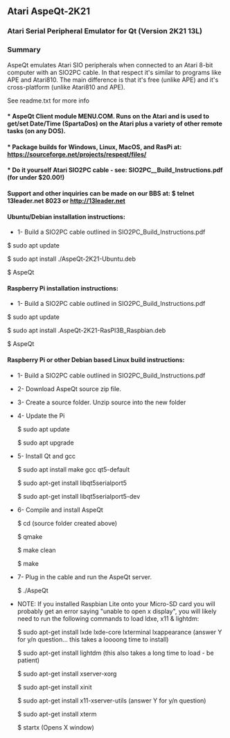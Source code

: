 ##  Atari AspeQt-2K21


### Atari Serial Peripheral Emulator for Qt (Version 2K21 13L)

### Summary

AspeQt emulates Atari SIO peripherals when connected to an Atari 8-bit computer with an SIO2PC cable.
In that respect it's similar to programs like APE and Atari810. The main difference is that it's free
(unlike APE) and it's cross-platform (unlike Atari810 and APE).

See readme.txt for more info


#### * AspeQt Client module MENU.COM. Runs on the Atari and is used to get/set Date/Time (SpartaDos) on the Atari plus a variety of other remote tasks (on any DOS). 

#### * Package builds for Windows, Linux, MacOS, and RasPi at:  https://sourceforge.net/projects/respeqt/files/

#### * Do it yourself Atari SIO2PC cable - see: SIO2PC__Build_Instructions.pdf (for under $20.00!)


#### Support and other inquiries can be made on our BBS at:   $ telnet 13leader.net 8023 or http://13leader.net




####  Ubuntu/Debian installation instructions:

* 1- Build a SIO2PC cable outlined in SIO2PC_Build_Instructions.pdf


 $ sudo apt update

 $ sudo apt install ./AspeQt-2K21-Ubuntu.deb
 
 $ AspeQt 




####  Raspberry Pi installation instructions:

* 1- Build a SIO2PC cable outlined in SIO2PC_Build_Instructions.pdf


 $ sudo apt update

 $ sudo apt install .AspeQt-2K21-RasPI3B_Raspbian.deb
 
 $ AspeQt 



####  Raspberry Pi or other Debian based Linux build instructions: 


* 1- Build a SIO2PC cable outlined in SIO2PC_Build_Instructions.pdf

* 2- Download AspeQt source zip file.  

* 3- Create a source folder.  Unzip source into the new folder

* 4- Update the Pi
  
  $ sudo apt update
  
  $ sudo apt upgrade
 
 
* 5- Install Qt and gcc

  $ sudo apt install make gcc qt5-default
  
  $ sudo apt-get install libqt5serialport5 
  
  $ sudo apt-get install libqt5serialport5-dev
 
 
 * 6- Compile and install AspeQt
 
   $ cd (source folder created above)
   
   $ qmake
   
   $ make clean
   
   $ make 
   
   
  * 7- Plug in the cable and run the AspeQt server.
  
    $ ./AspeQt
    
    
    
    
 
* NOTE: If you installed Raspbian Lite onto your Micro-SD card you will probably get an error saying
"unable to open x display", you will likely need to run the following commands to load ldxe, x11 & lightdm:


  $ sudo apt-get install lxde lxde-core lxterminal lxappearance
	(answer Y for y/n question... this takes a loooong time to install)
     
  $ sudo apt-get install lightdm
 	(this also takes a long time to load - be patient)
 
  $ sudo apt-get install xserver-xorg 
  
  $ sudo apt-get install xinit
  
  $ sudo apt-get install x11-xserver-utils
 	(answer Y for y/n question)
 
  $ sudo apt-get install xterm
 
  $ startx
 	(Opens X window) 
 
   
